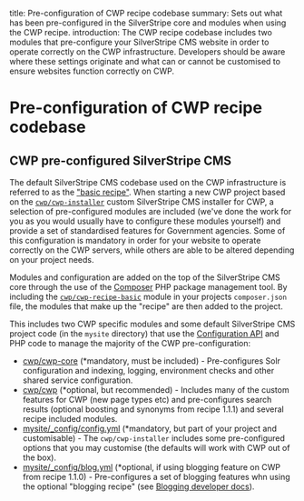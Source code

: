 title: Pre-configuration of CWP recipe codebase
summary: Sets out what has been pre-configured in the SilverStripe core and modules when using the CWP recipe.
introduction: The CWP recipe codebase includes two modules that pre-configure your SilverStripe CMS website in order to operate correctly on the CWP infrastructure. Developers should be aware where these settings originate and what can or cannot be customised to ensure websites function correctly on CWP.  

# Pre-configuration of CWP recipe codebase

## CWP pre-configured SilverStripe CMS

The default SilverStripe CMS codebase used on the CWP infrastructure is referred to as the ["basic recipe"](recipes_and_supported_modules). 
When starting a new CWP project based on the [`cwp/cwp-installer`](/getting_started) custom SilverStripe CMS installer for CWP, a 
selection of pre-configured modules are included (we've done the work for you as you would usually have to configure 
these modules yourself) and provide a set of standardised features for Government agencies. Some of this 
configuration is mandatory in order for your website to operate correctly on the CWP servers, while others 
are able to be altered depending on your project needs.

Modules and configuration are added on the top of the SilverStripe CMS core through the use of the [Composer](https://docs.silverstripe.org/en/3.1/getting_started/composer/) 
PHP package management tool. By including the [`cwp/cwp-recipe-basic`](https://gitlab.cwp.govt.nz/cwp/cwp-recipe-basic/blob/1.1.2/composer.json) module in your projects `composer.json` 
file, the modules that make up the "recipe" are then added to the project. 

This includes two CWP specific modules and some default SilverStripe CMS project code (in the `mysite` directory) 
that use the [Configuration API](https://docs.silverstripe.org/en/3.1/developer_guides/configuration/configuration/) 
and PHP code to manage the majority of the CWP pre-configuration:

  * [cwp/cwp-core](https://gitlab.cwp.govt.nz/cwp/cwp-core) (*mandatory, must be included) - Pre-configures Solr configuration and indexing, logging, environment checks and 
  other shared service configuration. 
  * [cwp/cwp](https://gitlab.cwp.govt.nz/cwp/cwp) (*optional, but recommended) - Includes many of the custom features for CWP (new page types etc) 
  and pre-configures search results (optional boosting and synonyms from recipe 1.1.1) and several recipe included modules. 
  * [mysite/_config/config.yml](https://gitlab.cwp.govt.nz/cwp/cwp-installer/blob/1.1.2/mysite/_config/config.yml) (*mandatory, but part of your project and customisable) - The `cwp/cwp-installer` includes some 
  pre-configured options that you may customise (the defaults will work with CWP out of the box).
  * [mysite/_config/blog.yml](https://gitlab.cwp.govt.nz/cwp/cwp-installer/blob/1.1.2/mysite/_config/blog.yml) (*optional, if using blogging feature on CWP from recipe 1.1.0) - Pre-configures a set of blogging features whn using 
  the optional "blogging recipe" (see [Blogging developer docs](blogging)).

